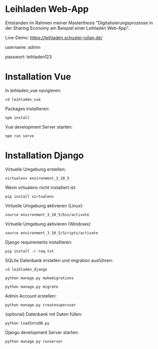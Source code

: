 # Leihladen Web-App

Entstanden im Rahmen meiner Masterthesis "Digitalisierungsprozesse in der Sharing Economy am Beispiel einer Leihladen Web-App".

Live-Demo: https://leihladen.schuster-julian.de/

username: admin

passwort: leihladen123

# Installation Vue

In leihladen_vue navigieren:
```
cd leihladen_vue
```

Packages installieren:
```
npm install
```

Vue development Server starten:
```
npm run serve
```

# Installation Django

Virtuelle Umgebung erstellen:
```
virtualenv environment_3_10_5 
```

Wenn virtualenv nicht installiert ist:
```
pip install virtualenv
```

Virtuelle Umgebung aktivieren (Linux):
```
source environment_3_10_5/bin/activate
```

Virtuelle Umgebung aktivieren (Windows):
```
source environment_3_10_5/Scripts/activate
```

Django requirements installieren:
```
pip install -r req.txt
```

SQLite Datenbank erstellen und migration ausführen:
```
cd leihladen_django
```
```
python manage.py makemigrations
```
```
python manage.py migrate
```

Admin Account erstellen:
```
python manage.py createsuperuser
```

(optional) Datenbank mit Daten füllen:
```
python loadIntoDB.py
```

Django development Server starten:
```
python manage.py runserver
```
